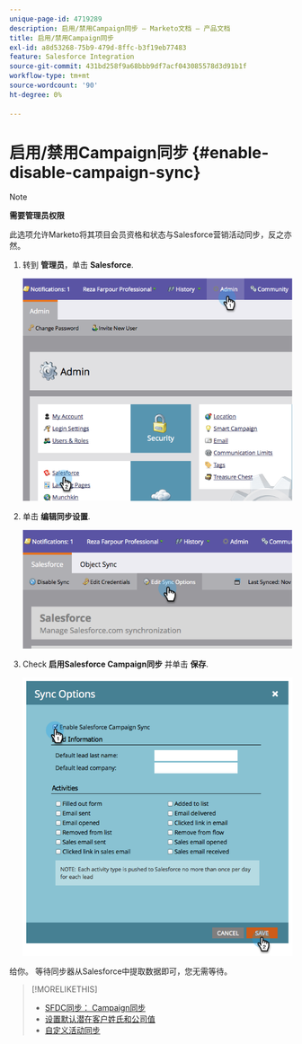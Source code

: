 ```yaml
---
unique-page-id: 4719289
description: 启用/禁用Campaign同步 — Marketo文档 — 产品文档
title: 启用/禁用Campaign同步
exl-id: a8d53268-75b9-479d-8ffc-b3f19eb77483
feature: Salesforce Integration
source-git-commit: 431bd258f9a68bbb9df7acf043085578d3d91b1f
workflow-type: tm+mt
source-wordcount: '90'
ht-degree: 0%

---
```


# 启用/禁用Campaign同步 {#enable-disable-campaign-sync}

>[!NOTE]
>
>**需要管理员权限**

此选项允许Marketo将其项目会员资格和状态与Salesforce营销活动同步，反之亦然。

1. 转到 **管理员**，单击 **Salesforce**.

   ![](assets/image2014-12-9-13-3a36-3a49.png)

1. 单击 **编辑同步设置**.

   ![](assets/image2014-12-9-13-3a37-3a0.png)

1. Check **启用Salesforce Campaign同步** 并单击 **保存**.

   ![](assets/image2014-12-9-13-3a37-3a8.png)

给你。 等待同步器从Salesforce中提取数据即可，您无需等待。

>[!MORELIKETHIS]
>
>* [SFDC同步： Campaign同步](/help/marketo/product-docs/crm-sync/salesforce-sync/sfdc-sync-details/sfdc-sync-campaign-sync.md)
>* [设置默认潜在客户姓氏和公司值](/help/marketo/product-docs/crm-sync/salesforce-sync/setup/optional-steps/set-default-person-last-name-and-company-name.md)
>* [自定义活动同步](/help/marketo/product-docs/crm-sync/salesforce-sync/setup/optional-steps/customize-activities-sync.md)
